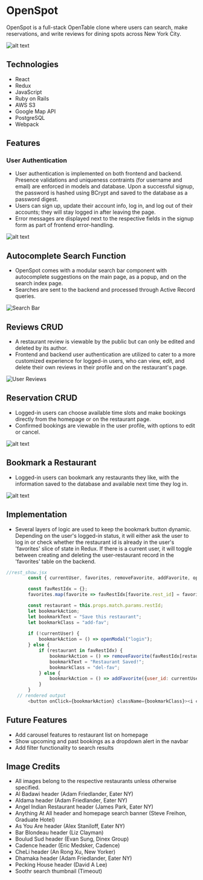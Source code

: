# OpenSpot

OpenSpot is a full-stack OpenTable clone where users can search, make reservations, and write reviews for dining spots across New York City.

![alt text](./app/assets/images/openspot_intro.gif)

## Technologies
- React
- Redux
- JavaScript
- Ruby on Rails
- AWS S3
- Google Map API
- PostgreSQL
- Webpack

## Features

### User Authentication
- User authentication is implemented on both frontend and backend. Presence validations and uniqueness contraints (for username and email) are enforced in models and database. Upon a successful signup, the password is hashed using BCrypt and saved to the database as a password digest.
- Users can sign up, update their account info, log in, and log out of their accounts; they will stay logged in after leaving the page.
- Error messages are displayed next to the respective fields in the signup form as part of frontend error-handling.

![alt text](./app/assets/images/signup.png)

## Autocomplete Search Function
- OpenSpot comes with a modular search bar component with autocomplete suggestions on the main page, as a popup, and on the search index page. 
- Searches are sent to the backend and processed through Active Record queries. 

![Search Bar](./app/assets/images/auto2.gif)

## Reviews CRUD
- A restaurant review is viewable by the public but can only be edited and deleted by its author.
- Frontend and backend user authentication are utilized to cater to a more customized experience for logged-in users, who can view, edit, and delete their own reviews in their profile and on the restaurant's page.

![User Reviews](./app/assets/images/review.png)

## Reservation CRUD
- Logged-in users can choose available time slots and make bookings directly from the homepage or on the restaurant page.
- Confirmed bookings are viewable in the user profile, with options to edit or cancel.

![alt text](./app/assets/images/booking.gif)

## Bookmark a Restaurant
- Logged-in users can bookmark any restaurants they like, with the information saved to the database and available next time they log in.

![alt text](./app/assets/images/fav2.gif)

## Implementation
- Several layers of logic are used to keep the bookmark button dynamic. Depending on the user's logged-in status, it will either ask the user to log in or check whether the restaurant id is already in the user's 'favorites' slice of state in Redux. If there is a current user, it will toggle between creating and deleting the user-restaurant record in the 'favorites' table on the backend.

```js
//rest_show.jsx
        const { currentUser, favorites, removeFavorite, addFavorite, openModal } = this.props;

        const favRestIdx = {};
        favorites.map(favorite => favRestIdx[favorite.rest_id] = favorite.id);

        const restaurant = this.props.match.params.restId;
        let bookmarkAction;
        let bookmarkText = "Save this restaurant";
        let bookmarkClass = "add-fav";
        
        if (!currentUser) {
            bookmarkAction = () => openModal("login");
        } else {
            if (restaurant in favRestIdx) {
                bookmarkAction = () => removeFavorite(favRestIdx[restaurant]);
                bookmarkText = "Restaurant Saved!";
                bookmarkClass = "del-fav";
            } else {
                bookmarkAction = () => addFavorite({user_id: currentUser.id, rest_id: restaurant});
            }
        }
    // rendered output
        <button onClick={bookmarkAction} className={bookmarkClass}><i className="fas fa-bookmark"></i>{bookmarkText}</button>
```

## Future Features
- Add carousel features to restaurant list on homepage
- Show upcoming and past bookings as a dropdown alert in the navbar
- Add filter functionality to search results

## Image Credits

- All images belong to the respective restaurants unless otherwise specified.
- Al Badawi header (Adam Friedlander, Eater NY)
- Aldama header (Adam Friedlander, Eater NY)
- Angel Indian Restaurant header (James Park, Eater NY)
- Anything At All header and homepage search banner (Steve Freihon, Graduate Hotel)
- As You Are header (Alex Staniloff, Eater NY)
- Bar Blondeau header (Liz Clayman)
- Boulud Sud header (Evan Sung, Dinex Group)
- Cadence header (Eric Medsker, Cadence)
- CheLi header (An Rong Xu, New Yorker)
- Dhamaka header (Adam Friedlander, Eater NY)
- Pecking House header (David A Lee)
- Soothr search thumbnail (Timeout)
